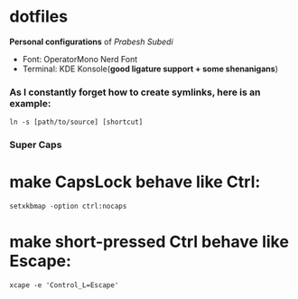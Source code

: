 # dotfiles
**Personal configurations** of *Prabesh Subedi*

- Font: OperatorMono Nerd Font
- Terminal: KDE Konsole(__good ligature support + some shenanigans__)
### As I constantly forget how to create symlinks, here is an example:
`ln -s [path/to/source] [shortcut]`

### Super Caps
# make CapsLock behave like Ctrl:
`setxkbmap -option ctrl:nocaps`

# make short-pressed Ctrl behave like Escape:
`xcape -e 'Control_L=Escape'`
